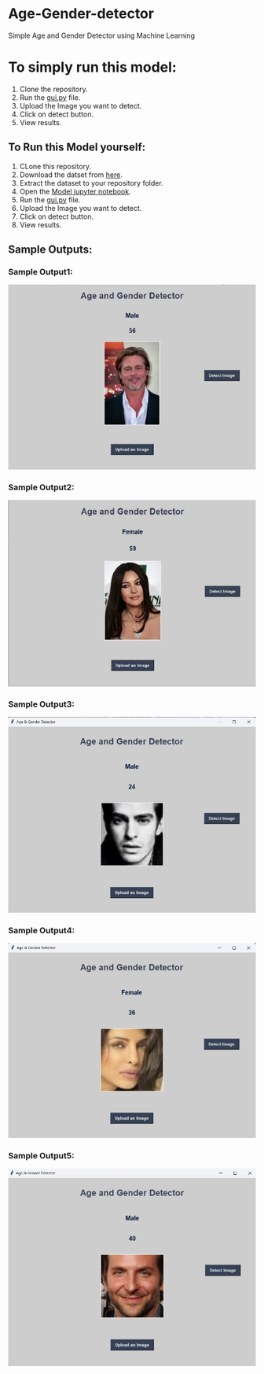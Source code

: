 # Age-Gender-detector
Simple Age and Gender Detector using Machine Learning
# To simply run this model:
1. Clone the repository.
2. Run the [gui.py](https://github.com/Vaidehip-1227/Age-Gender-detector/blob/main/gui.py) file.
3. Upload the Image you want to detect.
4. Click on detect button.
5. View results.

## To Run this Model yourself:
1. CLone this repository.
2. Download the datset from [here](https://www.kaggle.com/datasets/jangedoo/utkface-new).
3. Extract the dataset to your repository folder.
4. Open the [Model jupyter notebook](https://github.com/Vaidehip-1227/Age-Gender-detector/blob/main/Model1.ipynb).
5. Run the [gui.py](https://github.com/Vaidehip-1227/Age-Gender-detector/blob/main/gui.py) file.
6.  Upload the Image you want to detect.
7.  Click on detect button.
8.  View results.

## Sample Outputs:
### Sample Output1:
![Sample Output 1](https://github.com/Vaidehip-1227/Age-Gender-detector/blob/main/output_image1.png)
### Sample Output2:
![Sample Output 2](https://github.com/Vaidehip-1227/Age-Gender-detector/blob/main/output_image2.png)
### Sample Output3:
![Sample Output 3](https://github.com/Vaidehip-1227/Age-Gender-detector/blob/main/output_image3.png)
### Sample Output4:
![Sample Output 4](https://github.com/Vaidehip-1227/Age-Gender-detector/blob/main/output_image4.png)
### Sample Output5:
![Sample Output 5](https://github.com/Vaidehip-1227/Age-Gender-detector/blob/main/output_image5.png)


